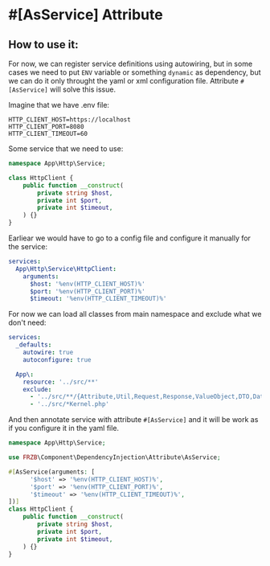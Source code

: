 #[AsService] Attribute
=============================

How to use it:
-------------

For now, we can register service definitions using autowiring, but in some cases
we need to put `ENV` variable or something `dynamic` as dependency,
but we can do it only throught the yaml or xml configuration file.
Attribute `#[AsService]` will solve this issue.

Imagine that we have .env file:
```dotenv
HTTP_CLIENT_HOST=https://localhost
HTTP_CLIENT_PORT=8080
HTTP_CLIENT_TIMEOUT=60
```

Some service that we need to use:
```php
namespace App\Http\Service;

class HttpClient {
    public function __construct(
        private string $host,
        private int $port,
        private int $timeout,
    ) {}
}
```

Earliear we would have to go to a config file and configure it manually for the service:
```yaml
services:
  App\Http\Service\HttpClient:
    arguments:
      $host: '%env(HTTP_CLIENT_HOST)%'
      $port: '%env(HTTP_CLIENT_PORT)%'
      $timeout: '%env(HTTP_CLIENT_TIMEOUT)%'
```

For now we can load all classes from main namespace and exclude what we don't need:
```yaml
services:
  _defaults:
    autowire: true
    autoconfigure: true

  App\:
    resource: '../src/**'
    exclude:
      - '../src/**/{Attribute,Util,Request,Response,ValueObject,DTO,Data,Exception,UseCase,Tests}/**'
      - '../src/*Kernel.php'
```

And then annotate service with attribute `#[AsService]` and it will be work as if you
configure it in the yaml file.

```php
namespace App\Http\Service;

use FRZB\Component\DependencyInjection\Attribute\AsService;

#[AsService(arguments: [
      '$host' => '%env(HTTP_CLIENT_HOST)%',
      '$port' => '%env(HTTP_CLIENT_PORT)%',
      '$timeout' => '%env(HTTP_CLIENT_TIMEOUT)%',
])]
class HttpClient {
    public function __construct(
        private string $host,
        private int $port,
        private int $timeout,
    ) {}
}
```
